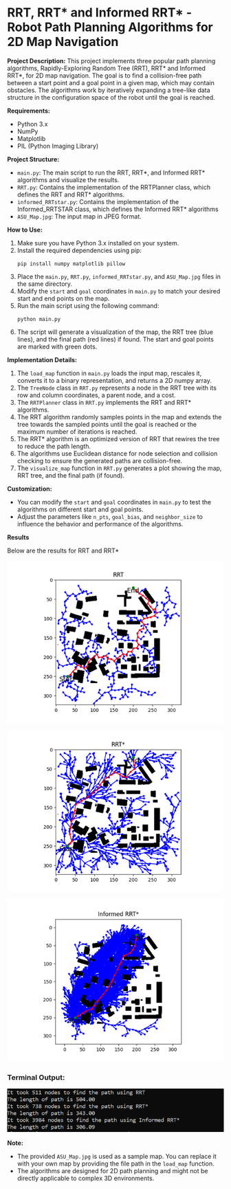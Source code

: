 # RRT, RRT* and Informed RRT* - Robot Path Planning Algorithms for 2D Map Navigation

**Project Description:**
This project implements three popular path planning algorithms, Rapidly-Exploring Random Tree (RRT), RRT* and Informed RRT*, for 2D map navigation. The goal is to find a collision-free path between a start point and a goal point in a given map, which may contain obstacles. The algorithms work by iteratively expanding a tree-like data structure in the configuration space of the robot until the goal is reached.

**Requirements:**
- Python 3.x
- NumPy
- Matplotlib
- PIL (Python Imaging Library)

**Project Structure:**
- `main.py`: The main script to run the RRT, RRT*, and Informed RRT* algorithms and visualize the results.
- `RRT.py`: Contains the implementation of the RRTPlanner class, which defines the RRT and RRT* algorithms.
- `informed_RRTstar.py`: Contains the implementation of the Informed_RRTSTAR class, which defines the Informed RRT* algorithms
- `ASU_Map.jpg`: The input map in JPEG format.

**How to Use:**
1. Make sure you have Python 3.x installed on your system.
2. Install the required dependencies using pip:
   ```
   pip install numpy matplotlib pillow
   ```
3. Place the `main.py`, `RRT.py`, `informed_RRTstar.py`, and `ASU_Map.jpg` files in the same directory.
4. Modify the `start` and `goal` coordinates in `main.py` to match your desired start and end points on the map.
5. Run the main script using the following command:
   ```
   python main.py
   ```
6. The script will generate a visualization of the map, the RRT tree (blue lines), and the final path (red lines) if found. The start and goal points are marked with green dots.

**Implementation Details:**
1. The `load_map` function in `main.py` loads the input map, rescales it, converts it to a binary representation, and returns a 2D numpy array.
2. The `TreeNode` class in `RRT.py` represents a node in the RRT tree with its row and column coordinates, a parent node, and a cost.
3. The `RRTPlanner` class in `RRT.py` implements the RRT and RRT* algorithms.
4. The RRT algorithm randomly samples points in the map and extends the tree towards the sampled points until the goal is reached or the maximum number of iterations is reached.
5. The RRT* algorithm is an optimized version of RRT that rewires the tree to reduce the path length.
6. The algorithms use Euclidean distance for node selection and collision checking to ensure the generated paths are collision-free.
7. The `visualize_map` function in `RRT.py` generates a plot showing the map, RRT tree, and the final path (if found).

**Customization:**
- You can modify the `start` and `goal` coordinates in `main.py` to test the algorithms on different start and goal points.
- Adjust the parameters like `n_pts`, `goal_bias`, and `neighbor_size` to influence the behavior and performance of the algorithms.

**Results**

Below are the results for RRT and RRT*

![RRT](results/RRT.png)

![RRT_star](results/RRTstar.png)

![Informed_RRTstar](results/Informed_RRTstar.png)

### Terminal Output:

![Terminal Output](results/terminal.PNG)



**Note:**
- The provided `ASU_Map.jpg` is used as a sample map. You can replace it with your own map by providing the file path in the `load_map` function.
- The algorithms are designed for 2D path planning and might not be directly applicable to complex 3D environments.
